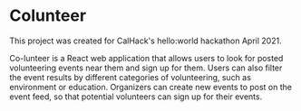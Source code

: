 # Colunteer

This project was created for CalHack's hello:world hackathon April 2021.

Co-lunteer is a React web application that allows users to look for posted volunteering events near them and sign up for them. Users can also filter the event results by different categories of volunteering, such as environment or education. Organizers can create new events to post on the event feed, so that potential volunteers can sign up for their events.

